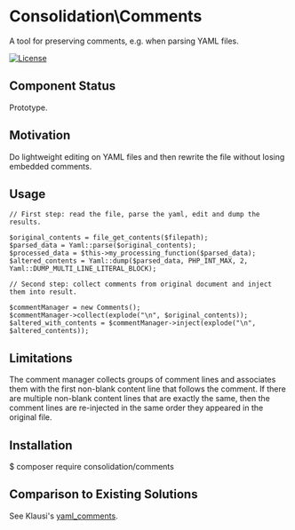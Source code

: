 # Consolidation\Comments

A tool for preserving comments, e.g. when parsing YAML files.

[![License](https://poser.pugx.org/consolidation/comments/license)](https://packagist.org/packages/consolidation/comments)

## Component Status

Prototype.

## Motivation

Do lightweight editing on YAML files and then rewrite the file without losing embedded comments.

## Usage
```
// First step: read the file, parse the yaml, edit and dump the results.

$original_contents = file_get_contents($filepath);
$parsed_data = Yaml::parse($original_contents);
$processed_data = $this->my_processing_function($parsed_data);
$altered_contents = Yaml::dump($parsed_data, PHP_INT_MAX, 2, Yaml::DUMP_MULTI_LINE_LITERAL_BLOCK);

// Second step: collect comments from original document and inject them into result.

$commentManager = new Comments();
$commentManager->collect(explode("\n", $original_contents));
$altered_with_contents = $commentManager->inject(explode("\n", $altered_contents));
```
## Limitations

The comment manager collects groups of comment lines and associates them with the first non-blank content line that follows the comment. If there are multiple non-blank content lines that are exactly the same, then the comment lines are re-injected in the same order they appeared in the original file.

## Installation

$ composer require consolidation/comments

## Comparison to Existing Solutions

See Klausi's [yaml_comments](https://github.com/klausi/yaml_comments).
